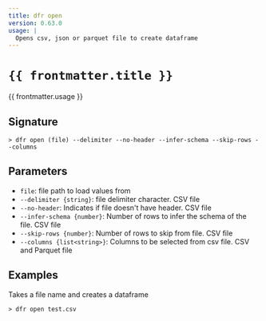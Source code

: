 ```yaml
---
title: dfr open
version: 0.63.0
usage: |
  Opens csv, json or parquet file to create dataframe
---
```


<script>
  import { usePageFrontmatter } from '@vuepress/client';
  export default { computed: { frontmatter() { return usePageFrontmatter().value; } } }
</script>

# <code>{{ frontmatter.title }}</code>

<div style='white-space: pre-wrap;'>{{ frontmatter.usage }}</div>

## Signature

```> dfr open (file) --delimiter --no-header --infer-schema --skip-rows --columns```

## Parameters

 -  `file`: file path to load values from
 -  `--delimiter {string}`: file delimiter character. CSV file
 -  `--no-header`: Indicates if file doesn't have header. CSV file
 -  `--infer-schema {number}`: Number of rows to infer the schema of the file. CSV file
 -  `--skip-rows {number}`: Number of rows to skip from file. CSV file
 -  `--columns {list<string>}`: Columns to be selected from csv file. CSV and Parquet file

## Examples

Takes a file name and creates a dataframe
```shell
> dfr open test.csv
```
